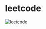 # leetcode
<img src="https://upload.wikimedia.org/wikipedia/commons/1/19/LeetCode_logo_black.png" alt="leetcode"/>
